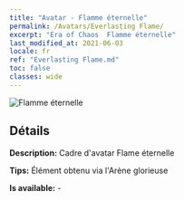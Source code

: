 ```yaml
---
title: "Avatar - Flamme éternelle"
permalink: /Avatars/Everlasting Flame/
excerpt: "Era of Chaos  Flamme éternelle"
last_modified_at: 2021-06-03
locale: fr
ref: "Everlasting Flame.md"
toc: false
classes: wide
---
```

 ![Flamme éternelle](/images/a/avatarFrame_77.png)

## Détails

 **Description:** Cadre d'avatar Flame éternelle 

 **Tips:** Élément obtenu via l'Arène glorieuse 

 **Is available:**  - 

